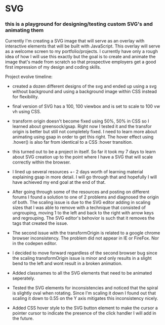 # SVG

### this is a playground for designing/testing custom SVG's and animating them

Currently I'm creating a SVG image that will serve as an overlay with interactive elements that will be built with JavaScript. This overlay will serve as a welcome screen to my portfolio/projects. I currently have only a rough idea of how I will use this exactly but the goal is to create and animate the image that's made from scratch so that prospective employers get a good first impression of my design and coding skills. 

Project evolve timeline: 

- created a dozen different designs of the svg and ended up using a svg without background and using a background image within CSS instead for flexibility. 

- final version of SVG has a 100, 100 viewbox and is set to scale to 100 vw vh using CSS.

- transform origin doesn't become fixed using 50%, 50% in CSS so I learned about greensock/gsap. Right now I tested it and the transfor origin is better but still not completely fixed. I need to learn more about animating using gsap in order to get this right. The hover effect using .hover() is also far from identical to a CSS :hover transition. 

- this turned out to be a project in itself. So far it took my 7 days to learn about SVG creation up to the point where I have a SVG that will scale correctly within the browser. 

- I lined up several resources +- 2 days worth of learning material explaining gsap in more detail. I will go through that and hopefully I will have achieved my end goal at the end of that. 

- After going through some of the resources and posting on different forums I found a solution to one of 2 problems and diagnosed the origin of both. The scaling issue is due to the SVG editor adding in scaling sizes that I was able to remove with a technique that consisted of ungrouping, moving 1 to the left and back to the right with arrow keys and regrouping. The SVG editor's behovior is such that it removes the tags that created the issue. 

- The second issue with the transformOrigin is related to a google chrome browser inconsistency. The problem did not appear in IE or FireFox. Nor in the codepen editor.

- I decided to move forward regardless of the second browser bug since the scaling transformOrigin issue is minor and only results in a slight bend to the left and wont result in a broken animation. 

- Added classnames to all the SVG elements that need to be animated seperately. 

- Tested the SVG elements for inconsistencies and noticed that the spiral is slightly oval when rotating. Since I'm scaling it down I found out that scaling it down to 0.55 on the Y axis mitigates this inconsistency nicely. 

- Added CSS hover style to the SVG button element to make the cursor a pointer cursor to indicate the presence of the click handler I will add in the future. 


